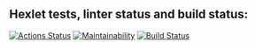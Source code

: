 ## Hexlet tests, linter status and build status:
[![Actions Status](https://github.com/IvanVyargizov/java-project-lvl1/workflows/hexlet-check/badge.svg)](https://github.com/IvanVyargizov/java-project-lvl1/actions)
[![Maintainability](https://api.codeclimate.com/v1/badges/fc5bbdf3231abce4d8a6/maintainability)](https://codeclimate.com/github/IvanVyargizov/java-project-lvl1/maintainability)
[![Build Status](https://app.travis-ci.com/IvanVyargizov/java-project-lvl1.svg?branch=main)](https://travis-ci.com/IvanVyargizov/java-project-lvl1)
